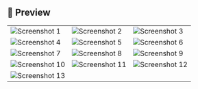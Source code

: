 ## 📸 Preview

| | | |
|---|---|---|
| ![Screenshot 1](screenshots/Screenshot_20230526-150131.png) | ![Screenshot 2](screenshots/Screenshot_20230526-150145.png) | ![Screenshot 3](screenshots/Screenshot_20230526-150151.png) |
| ![Screenshot 4](screenshots/Screenshot_20230526-150201.png) | ![Screenshot 5](screenshots/Screenshot_20230526-150246.png) | ![Screenshot 6](screenshots/Screenshot_20230526-150253.png) |
| ![Screenshot 7](screenshots/Screenshot_20230526-150310.png) | ![Screenshot 8](screenshots/Screenshot_20230526-150330.png) | ![Screenshot 9](screenshots/Screenshot_20230526-150424.png) |
| ![Screenshot 10](screenshots/Screenshot_20230526-150440.png) | ![Screenshot 11](screenshots/Screenshot_20230526-150452.png) | ![Screenshot 12](screenshots/Screenshot_20230526-150514.png) |
| ![Screenshot 13](screenshots/Screenshot_20230526-150531.png) |  |  |
